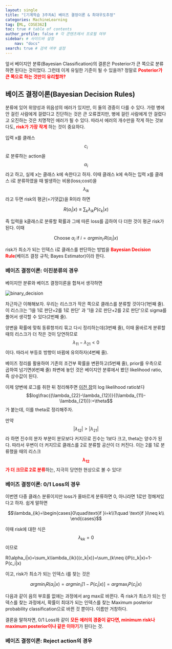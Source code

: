 ```yaml
---
layout: single
title: "[기계학습 3주차A] 베이즈 결정이론 & 최대우도추정"
categories: MachineLearning
tag: [ML, COSE362]
toc: true # table of contents
author_profile: false # 각 콘텐츠에서 프로필 여부
sidebar: # 사이드바 설정
    nav: "docs"
search: true # 검색 여부 설정
---
```

<head>
    <!-- Latex -->
    <script src="https://cdn.mathjax.org/mathjax/latest/MathJax.js?config=TeX-AMS-MML_HTMLorMML" type="text/javascript"></script>
</head>
<style>
    th, td {
        text-align: center;
    }
    .r {
        color: red;
    }
</style>

앞서 베이지안 분류(Bayesian Classification)의 결론은 Posterior가 큰 쪽으로 분류하면 된다는 것이었다. 그런데 이게 유일한 기준이 될 수 있을까? 정말로 <strong class="r">Posterior가 큰 쪽으로 하는 것만이 유리할까?</strong>

## 베이즈 결정이론(Bayesian Decision Rules)

분류에 있어 위양성과 위음성의 에러가 있지만, 이 둘의 경중이 다를 수 있다. 가령 병에 안 걸린 사람에게 걸렸다고 진단하는 것은 큰 오류겠지만, 병에 걸린 사람에게 안 걸렸다고 오진하는 것은 치명적인 에러가 될 수 있다. 따라서 에러의 개수만을 작게 하는 것보다도, <strong class="r">risk가 가장 작게</strong> 하는 것이 중요하다.

입력 x를 클래스 $$c_i$$로 분류하는 action을 $$\alpha_i$$라고 하고, 실제 x는 클래스 k에 속한다고 하자. 이때 클래스 k에 속하는 입력 x를 클래스 i로 분류하였을 때 발생하는 비용(loss;cost)을 $$\lambda_{ik}$$라고 두면 risk의 평균(=기댓값)을 R이라 하면

$$R(\alpha_i|x)\equiv \sum_k\lambda_{ik}P(c_k|x)$$

즉 입력을 k클래스로 분류할 확률과 그에 따른 loss를 곱하여 다 더한 것이 평균 risk가 된다. 이때

$$\text{Choose }\alpha_i\text{ if }i=arg \min_{i'} R(\alpha_i|x)$$

risk가 최소가 되는 인덱스 i로 클래스를 판단하는 방법을 <strong class="r">Bayesian Decision Rule</strong>(베이즈 결정 규칙; Bayes Estimator)이라 한다.

### 베이즈 결정이론: 이진분류의 경우

베이지안 분류와 베이즈 결정이론을 합쳐서 생각하면

![binary_decision]({{site.url}}/images/MacLea/bayesian_decision_binary.png)

차근차근 이해해보자. 우리는 리스크가 작은 쪽으로 클래스를 분류할 것이다(1번째 줄). 이 리스크는 '1을 1로 판단+2를 1로 판단' 과 '1을 2로 판단+2를 2로 판단'으로 sigma를 풀어서 생각할 수 있다(2번째 줄).

양변을 확률에 맞춰 동류항끼리 묶고 다시 정리하는데(3번째 줄), 이때 올바르게 분류할 때의 리스크가 더 작은 것이 당연하므로 $$\lambda_{11}-\lambda_{21}<0$$이다. 따라서 부등호 방향이 바뀜에 유의하자(4번째 줄).

베이즈 정리를 활용하여 기존의 조건부 확률을 변환하고(5번째 줄), prior를 우측으로 곱하여 넘기면(6번째 줄) 좌변에 놓인 것은 베이지안 분류에서 봤던 likelihood ratio, 즉 상수값이 된다.

이제 양변에 로그를 취한 뒤 정리해주면 <a href="https://partial02.github.io/machinelearning/ML3/">이전 장</a>의 log likelihood ratio보다 $$log\frac{(\lambda_{22}-\lambda_{12})}{(\lambda_{11}-\lambda_{21})}:=\theta$$가 붙는데, 이를 theta로 정리해주자.

만약 $$\left| \lambda_{12} \right|>\left| \lambda_{21} \right|$$라 하면 진수의 분자 부분이 분모보다 커지므로 진수는 1보다 크고, theta는 양수가 된다. 따라서 우변이 더 커지므로 클래스를 2로 분류할 공산이 더 커진다.
이는 2를 1로 분류했을 때의 리스크 <strong class="r">$$\lambda_{12}$$가 더 크므로 2로 분류</strong>하는, 지극히 당연한 현상으로 볼 수 있다! 

### 베이즈 결정이론: 0/1 Loss의 경우

이번엔 다중 클래스 분류이지만 loss가 올바르게 분류하면 0, 아니라면 1로만 정해져있다고 하자. 쉽게 말하면

$$\lambda_{ik}=\begin{cases}0\quad\text{if }i=k\\1\quad \text{if }i\neq k\\ \end{cases}$$

이때 risk에 대한 식은 $$\lambda_{kk}=0$$이므로

R(\alpha_i|x)=\sum_k\lambda_{ik}{(c_k|x)}=\sum_{k\neq i}P(c_k|x)=1-P(c_i|x)

이고, risk가 최소가 되는 인덱스 i를 찾는 것은

$$arg\min_iR(\alpha_i|x)=arg\min_i[1-P(c_i|x)]=arg\max_iP(c_i|x)$$

다음과 같이 음의 부호를 없애는 과정에서 arg max로 바뀐다. 즉 risk가 최소가 되는 인덱스를 찾는 과정에서, 확률이 최대가 되는 인덱스를 찾는 Maximum posterior probability classification으로 바뀐 것 뿐이다. 이름만 거창하다.

결론을 말하자면, 0/1 Loss와 같이 <strong class="r">모든 에러의 경중이 같다면, minimum risk나 maximum posterior이나 같은 이야기</strong>가 된다는 것.

### 베이즈 결정이론: Reject action의 경우



<strong class="r"></strong>


